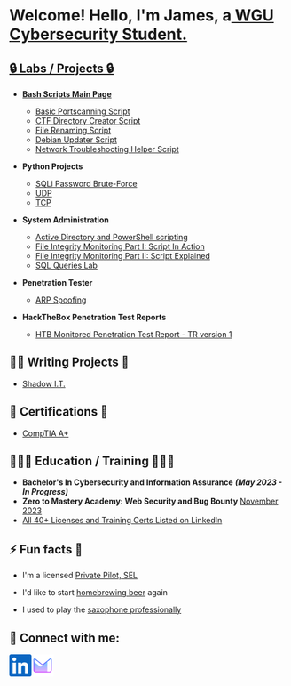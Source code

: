 <h1>Welcome! Hello, I'm James, a<a href="https://www.wgu.edu/online-it-degrees/cybersecurity-information-assurance-bachelors-program.html#transcriptPop"</a> WGU<a href="https://www.linkedin.com/in/james-d-shank"</a> Cybersecurity Student.</h1>

<h2>🔒 Labs / Projects 🔒</h2>

- <b>[Bash Scripts Main Page](https://github.com/MaLsR6053/Bash-Scripts/tree/main)</b>
  - [Basic Portscanning Script](https://github.com/MaLsR6053/Bash-Scripts/blob/main/portscan_basic.sh)
  - [CTF Directory Creator Script](https://github.com/MaLsR6053/Bash-Scripts/blob/main/ctf_directory_creater.sh)
  - [File Renaming Script](https://github.com/MaLsR6053/Bash-Scripts/blob/main/file_rename.sh)
  - [Debian Updater Script](https://github.com/MaLsR6053/Bash-Scripts/blob/main/update.sh)
  - [Network Troubleshooting Helper Script](https://github.com/MaLsR6053/Bash-Scripts/blob/main/network_troubleshooter.sh)

- <b>Python Projects</b>
  - [SQLi Password Brute-Force](https://github.com/MaLsR6053/Python-Projects/blob/main/sqli_lab_password_brute.py)
  - [UDP](https://github.com/MaLsR6053/Python-Projects/blob/main/Python%20UDP%20Client.py)
  - [TCP](https://github.com/MaLsR6053/Python-Projects/blob/main/Python%20TCP%20Client.py)
    
- <b>System Administration</b>
  - [Active Directory and PowerShell scripting](https://www.linkedin.com/pulse/active-directory-home-lab-james-shank/)
  - [File Integrity Monitoring Part I: Script In Action](https://www.linkedin.com/pulse/file-integrity-monitoring-powershell-edition-pt-1-james-shank-3vpef/)
  - [File Integrity Monitoring Part II: Script Explained](https://www.linkedin.com/pulse/file-integrity-monitoring-powershell-edition-pt-ii-james-shank-7n9hf/)
  - [SQL Queries Lab](https://www.linkedin.com/pulse/my-hands-on-sql-home-lab-james-shank/)
- <b>Penetration Tester</b>
  - [ARP Spoofing](https://www.linkedin.com/pulse/arp-spoofing-lab-james-shank/)
- <b>HackTheBox Penetration Test Reports</b>
  - [HTB Monitored Penetration Test Report - TR version 1](https://github.com/MaLsR6053/Pentest-Reports/blob/main/HTB_Monitored_202402_JS_TR-BB_JS.docx.pdf) 

<h2>✍🏼 Writing Projects 📝</h2>

- [Shadow I.T.](https://github.com/MaLsR6053/Shadow-I.T)

<h2>📜 Certifications 📜</h2>

- [CompTIA A+](https://www.credly.com/badges/57cc7ab1-d05c-44a4-93cd-7c3978679dcd/public_url)

<h2>👨🏼‍🎓 Education / Training 👨🏼‍🏫</h2>

- <b>Bachelor's In Cybersecurity and Information Assurance</b> <b><i>(May 2023 - In Progress)</i></b>
- <b>Zero to Mastery Academy: Web Security and Bug Bounty</b> [November 2023](https://www.linkedin.com/in/james-d-shank/details/education/1635550540989/single-media-viewer?type=IMAGE&profileId=ACoAAB4dA0IB_Ox87RKXoX7fTXbIf4_M_KWzQt8&lipi=urn%3Ali%3Apage%3Ad_flagship3_profile_view_base_education_details%3BwlT6mxOpQDGKszEZzjuAKQ%3D%3D)
- [All 40+ Licenses and Training Certs Listed on LinkedIn](https://www.linkedin.com/in/james-d-shank/details/certifications?profileUrn=urn%3Ali%3Afsd_profile%3AACoAAB4dA0IB_Ox87RKXoX7fTXbIf4_M_KWzQt8&lipi=urn%3Ali%3Apage%3Ad_flagship3_profile_view_base%3BGFQQfq4%2FRsaRTWQpNIb0ng%3D%3D)

<h2>⚡ Fun facts 🤩</h2>

  - I'm a licensed <a href="https://pilotinstitute.com/what-is-a-private-pilot/">Private Pilot, SEL</a>
  
  - I'd like to start <a href="https://www.homebrewersassociation.org/how-to-brew/">homebrewing beer</a> again
    
  - I used to play the <a href="https://www.bands.army.mil/">saxophone professionally</a>


<h2> 🤳 Connect with me:</h2>

[<img align="left" alt="JamesShank | LinkedIn" width="40px" src="https://github.com/MaLsR6053/Icons/blob/main/linkedin-color.svg" />][linkedin]
[<img align="left" alt="JamesShank | ProtonMail" width="40px" src="https://github.com/MaLsR6053/Icons/blob/main/icons8-protonmail.svg" />][protonmail]


[linkedin]: https://www.linkedin.com/in/james-d-shank
[protonmail]: mailto:james.david.shank@proton.me


